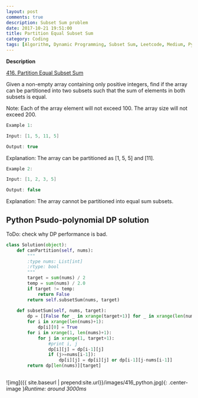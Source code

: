 ```yaml
---
layout: post
comments: true
description: Subset Sum problem 
date: 2017-10-21 19:51:00
title: Partition Equal Subset Sum
category: Coding
tags: [Algorithm, Dynamic Programming, Subset Sum, Leetcode, Medium, Python, ToDo]
---
```


**Description**

[416. Partition Equal Subset Sum](https://leetcode.com/problems/partition-equal-subset-sum/description/)

Given a non-empty array containing only positive integers, find if the array can be partitioned into two subsets such that the sum of elements in both subsets is equal.

Note:
Each of the array element will not exceed 100.
The array size will not exceed 200.
```java
Example 1:

Input: [1, 5, 11, 5]

Output: true
```

Explanation: The array can be partitioned as [1, 5, 5] and [11].
```java
Example 2:

Input: [1, 2, 3, 5]

Output: false
```
Explanation: The array cannot be partitioned into equal sum subsets.


## Python Psudo-polynomial DP solution
ToDo: check why DP performance is bad.

```python
class Solution(object):
    def canPartition(self, nums):
        """
        :type nums: List[int]
        :rtype: bool
        """
        target = sum(nums) / 2
        temp = sum(nums) / 2.0
        if target != temp:
            return False
        return self.subsetSum(nums, target)
        
    def subsetSum(self, nums, target):
        dp = [[False for _ in xrange(target+1)] for _ in xrange(len(nums)+1)]
        for i in xrange(len(nums)+1):
            dp[i][0] = True
        for i in xrange(1, len(nums)+1):
            for j in xrange(1, target+1):
                #print i, j
                dp[i][j] = dp[i-1][j]
                if (j>=nums[i-1]):
                    dp[i][j] = dp[i][j] or dp[i-1][j-nums[i-1]]
        return dp[len(nums)][target]
            
```


![img]({{ site.baseurl | prepend:site.url}}/images/416_python.jpg){: .center-image }*Runtime: around 3000ms*
